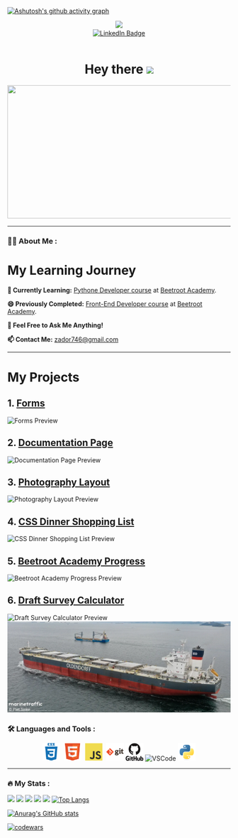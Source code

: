 
[![Ashutosh's github activity graph](https://activity-graph.herokuapp.com/graph?username=Andrii-Zadorozhnii)](https://github.com/Andrii-Zadorozhnii/github-readme-activity-graph)

<!--
**Andrii-Zadorozhnii/Andrii-Zadorozhnii** is a ✨ _special_ ✨ repository because its `README.md` (this file) appears on your GitHub profile.
-->

<div id="header" align="center">
  <img src="https://media.giphy.com/media/M9gbBd9nbDrOTu1Mqx/giphy.gif" width="100"/>
</div>

<div id="badges" align="center">
  <a href="https://www.linkedin.com/in/andrii-zadorozhnii-b77096259/">
    <img src="https://img.shields.io/badge/LinkedIn-blue?style=for-the-badge&logo=linkedin&logoColor=white" alt="LinkedIn Badge"/>
  </a>
</div>
<div align="center">
  <img src="https://komarev.com/ghpvc/?username=Andrii-Zadorozhnii&style=flat-square&color=blue" align="center" alt=""/>
</div>
<h1 align="center">
  Hey there
  <img src="https://media.giphy.com/media/hvRJCLFzcasrR4ia7z/giphy.gif" width="30px"/>
</h1>
<div align="center">
  <img src="https://media.giphy.com/media/dWesBcTLavkZuG35MI/giphy.gif" width="600" height="300"/>
</div>


---

### :woman_technologist: About Me :
<div class="container">
        <h1>My Learning Journey</h1>
        <div class="info">
            <p><span style="font-weight: bold;">🌱 Currently Learning:</span> <a href="https://beetroot.academy/courses/online/python">Pythone Developer course<a> at <a href="https://beetroot.academy" target="_blank">Beetroot Academy</a>.</p>
            <p><span style="font-weight: bold;">😄 Previously Completed:</span> <a href="https://beetrootacademy.com/courses/front-end">Front-End Developer course<a> at <a href="https://beetrootacademy.com" target="_blank">Beetroot Academy</a>.</p>
            <p><span style="font-weight: bold;">💬 Feel Free to Ask Me Anything!</span></p>
            <p><span style="font-weight: bold;">📫 Contact Me:</span> <a href="mailto:zador746@gmail.com" class="email">zador746@gmail.com</a></p>
        </div>
    </div>


---
# My Projects

## 1. [Forms](https://andrii-zadorozhnii.github.io/dz16/)
![Forms Preview](https://i.ibb.co/1ZGjWGS/2024-12-16-21-35-47.png)

## 2. [Documentation Page](https://andrii-zadorozhnii.github.io/dz14/)
![Documentation Page Preview](https://i.ibb.co/5ngmXBM/2024-12-16-21-34-54.png)

## 3. [Photography Layout](https://andrii-zadorozhnii.github.io/dz12/)
![Photography Layout Preview](https://i.ibb.co/km7908g/2024-12-16-21-33-36.png)

## 4. [CSS Dinner Shopping List](https://andrii-zadorozhnii.github.io/dz8/)
![CSS Dinner Shopping List Preview](https://i.ibb.co/M81Q0JH/2024-12-16-21-31-12.png)

## 5. [Beetroot Academy Progress](https://github.com/Andrii-Zadorozhnii/Beetroot_Python)
![Beetroot Academy Progress Preview](https://i.ibb.co/Vv0XN7p/20191217100128-7d48ec3a22f547ac7a7be6707318b388.png)

## 6. [Draft Survey Calculator](https://github.com/Andrii-Zadorozhnii/Draft_Survey_Project)
![Draft Survey Calculator Preview](https://i.ibb.co/YTzbwZ8/2024-12-16-21-45-00.png)
![Draft Survey Calculator Preview](https://github.com/Andrii-Zadorozhnii/Draft_Survey_Project/raw/main/vessel.png)



### :hammer_and_wrench: Languages and Tools :
<div align="center">
<!--   <img src="https://github.com/devicons/devicon/blob/master/icons/java/java-original-wordmark.svg" title="Java" alt="Java" width="40" height="40"/>&nbsp;
  <img src="https://github.com/devicons/devicon/blob/master/icons/react/react-original-wordmark.svg" title="React" alt="React" width="40" height="40"/>&nbsp;
  <img src="https://github.com/devicons/devicon/blob/master/icons/spring/spring-original-wordmark.svg" title="Spring" alt="Spring" width="40" height="40"/>&nbsp;
  <img src="https://github.com/devicons/devicon/blob/master/icons/materialui/materialui-original.svg" title="Material UI" alt="Material UI" width="40" height="40"/>&nbsp;
  <img src="https://github.com/devicons/devicon/blob/master/icons/flutter/flutter-original.svg" title="Flutter" alt="Flutter" width="40" height="40"/>&nbsp;
  <img src="https://github.com/devicons/devicon/blob/master/icons/redux/redux-original.svg" title="Redux" alt="Redux " width="40" height="40"/>&nbsp; -->
  <img src="https://github.com/devicons/devicon/blob/master/icons/css3/css3-plain-wordmark.svg"  title="CSS3" alt="CSS" width="40" height="40"/>&nbsp;
  <img src="https://github.com/devicons/devicon/blob/master/icons/html5/html5-original.svg" title="HTML5" alt="HTML" width="40" height="40"/>&nbsp;
<img src="https://github.com/devicons/devicon/blob/master/icons/javascript/javascript-original.svg" title="JavaScript" alt="JavaScript" width="40" height="40"/>&nbsp;
 <!--    <img src="https://github.com/devicons/devicon/blob/master/icons/firebase/firebase-plain-wordmark.svg" title="Firebase" alt="Firebase" width="40" height="40"/>&nbsp;
  <img src="https://github.com/devicons/devicon/blob/master/icons/gatsby/gatsby-original.svg" title="Gatsby"  alt="Gatsby" width="40" height="40"/>&nbsp;
  <img src="https://github.com/devicons/devicon/blob/master/icons/mysql/mysql-original-wordmark.svg" title="MySQL"  alt="MySQL" width="40" height="40"/>&nbsp;
  <img src="https://github.com/devicons/devicon/blob/master/icons/nodejs/nodejs-original-wordmark.svg" title="NodeJS" alt="NodeJS" width="40" height="40"/>&nbsp;
  <img src="https://github.com/devicons/devicon/blob/master/icons/amazonwebservices/amazonwebservices-plain-wordmark.svg" title="AWS" alt="AWS" width="40" height="40"/>&nbsp; -->
  <img src="https://github.com/devicons/devicon/blob/master/icons/git/git-original-wordmark.svg" title="Git" alt="Git" width="40" height="40"/>
  <img src="https://raw.githubusercontent.com/devicons/devicon/master/icons/github/github-original-wordmark.svg" title="GitHub" alt="GitHub" width="40" height="40"/>
  <img src="https://upload.wikimedia.org/wikipedia/commons/thumb/9/9a/Visual_Studio_Code_1.35_icon.svg/1024px-Visual_Studio_Code_1.35_icon.svg.png" title="VSCode" alt="VSCode" width="40" height="40"/>
  <img src="https://github.com/devicons/devicon/blob/master/icons/python/python-original.svg" title="VSCode" alt="VSCode" width="40" height="40"/>
</div>

---

### :fire: My Stats :
![](https://github-profile-summary-cards.vercel.app/api/cards/profile-details?username=Andrii-Zadorozhnii&theme=solarized_dark)
![](https://github-profile-summary-cards.vercel.app/api/cards/most-commit-language?username=Andrii-Zadorozhnii&theme=solarized_dark)
![](https://github-profile-summary-cards.vercel.app/api/cards/repos-per-language?username=Andrii-Zadorozhnii&theme=solarized_dark)
![](https://github-profile-summary-cards.vercel.app/api/cards/stats?username=Andrii-Zadorozhnii&theme=solarized_dark)
![](https://github-profile-summary-cards.vercel.app/api/cards/productive-time?username=Andrii-Zadorozhnii&theme=solarized_dark)
[![Top Langs](https://github-readme-stats.vercel.app/api/top-langs/?username=Andrii-Zadorozhnii&layout=compact&theme=vision-friendly-dark)](https://github.com/anuraghazra/github-readme-stats)

<!---Для подробной версии-->
<!--- [![Top Langs](https://github-readme-stats.vercel.app/api/top-langs/?username=Andrii-Zadorozhnii)](https://github.com/anuraghazra/github-readme-stats)-->
[![Anurag's GitHub stats](https://github-readme-stats.vercel.app/api?username=Andrii-Zadorozhnii)](https://github.com/anuraghazra/github-readme-stats)

[![codewars](https://www.codewars.com/users/Andrii-Zadorozhnii/badges/large)](https://www.codewars.com/users/Andrii-Zadorozhnii)





    



